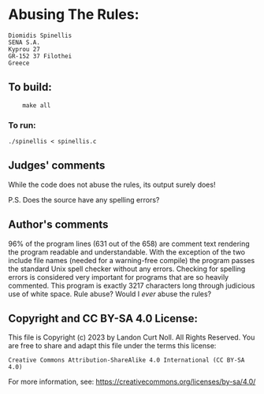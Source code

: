 # Abusing The Rules:

    Diomidis Spinellis
    SENA S.A.
    Kyprou 27
    GR-152 37 Filothei 
    Greece

## To build:

        make all

### To run:

	./spinellis < spinellis.c

## Judges' comments


While the code does not abuse the rules, its output surely does!

P.S. Does the source have any spelling errors?

## Author's comments

96% of the program lines (631 out of the 658) are comment text rendering
the program readable and understandable.  With the exception of the
two include file names (needed for a warning-free compile) the program
passes the standard Unix spell checker without any errors.  Checking
for spelling errors is considered very important for programs that are
so heavily commented.  This program is exactly 3217 characters long
through judicious use of white space.  Rule abuse?  Would I _ever_ abuse
the rules?

## Copyright and CC BY-SA 4.0 License:

This file is Copyright (c) 2023 by Landon Curt Noll.  All Rights Reserved.
You are free to share and adapt this file under the terms this license:

    Creative Commons Attribution-ShareAlike 4.0 International (CC BY-SA 4.0)

For more information, see: https://creativecommons.org/licenses/by-sa/4.0/
